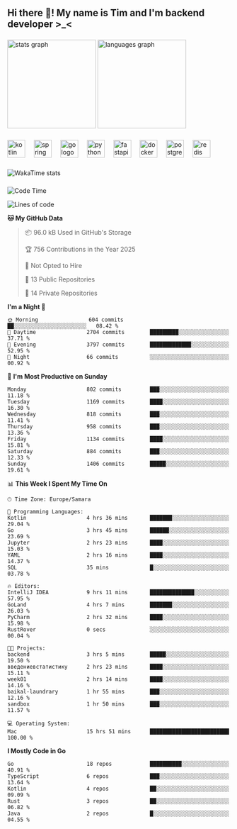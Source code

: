 <h2 align="left">Hi there 👋! My name is Tim and I'm backend developer >_<</h2>

###

<div align="left">
  <img src="https://github-readme-stats-qilm.vercel.app/api?username=intezya&hide_title=false&hide_rank=false&show_icons=true&include_all_commits=true&count_private=true&disable_animations=false&theme=omni&locale=en&hide_border=true&order=1&show=prs_merged&hide=issues" height="200" alt="stats graph"  />
  <img src="https://github-readme-stats-qilm.vercel.app/api/top-langs?username=intezya&locale=en&hide_title=false&layout=donut&langs_count=5&theme=omni&hide_border=true&order=2&exclude_repo=github-readme-stats&hide=mako" height="200" alt="languages graph"  />
</div>

###

<div align="left">
  <img src="https://img.shields.io/badge/Kotlin-7F52FF?logo=kotlin&logoColor=white&style=for-the-badge" height="40" alt="kotlin logo"  />
  <img width="12" />
  <img src="https://img.shields.io/badge/Spring-6DB33F?logo=spring&logoColor=black&style=for-the-badge" height="40" alt="spring logo"  />
  <img width="12" />
  <img src="https://img.shields.io/badge/Go-00ADD8?logo=go&logoColor=white&style=for-the-badge" height="40" alt="go logo"  />
  <img width="12" />
  <img src="https://img.shields.io/badge/Python-3776AB?logo=python&logoColor=white&style=for-the-badge" height="40" alt="python logo"  />
  <img width="12" />
  <img src="https://img.shields.io/badge/FastAPI-009688?logo=fastapi&logoColor=white&style=for-the-badge" height="40" alt="fastapi logo"  />
  <img width="12" />
  <img src="https://img.shields.io/badge/Docker-2496ED?logo=docker&logoColor=white&style=for-the-badge" height="40" alt="docker logo"  />
  <img width="12" />
  <img src="https://img.shields.io/badge/PostgreSQL-4169E1?logo=postgresql&logoColor=white&style=for-the-badge" height="40" alt="postgresql logo"  />
  <img width="12" />
  <img src="https://img.shields.io/badge/Redis-DC382D?logo=redis&logoColor=white&style=for-the-badge" height="40" alt="redis logo"  />
</div>

###

<picture>
	<source
		srcset="https://github-readme-stats-qilm.vercel.app/api/wakatime?username=intezya&theme=omni&layout=compact&hide_border=true"
		media="(prefers-color-scheme: dark)%2C (prefers-color-scheme: no-preference)"
	/>
	<img alt="WakaTime stats" src="https://github-readme-stats-qilm.vercel.app/api/wakatime?username=intezya&theme=omni&layout=compact&hide_border=true&"/>
</picture>

###

<!--START_SECTION:waka-->
![Code Time](http://img.shields.io/badge/Code%20Time-943%20hrs%2035%20mins-blue)

![Lines of code](https://img.shields.io/badge/From%20Hello%20World%20I%27ve%20Written-1.0%20million%20lines%20of%20code-blue)

**🐱 My GitHub Data** 

> 📦 96.0 kB Used in GitHub's Storage 
 > 
> 🏆 756 Contributions in the Year 2025
 > 
> 🚫 Not Opted to Hire
 > 
> 📜 13 Public Repositories 
 > 
> 🔑 14 Private Repositories 
 > 
**I'm a Night 🦉** 

```text
🌞 Morning                604 commits         ██░░░░░░░░░░░░░░░░░░░░░░░   08.42 % 
🌆 Daytime                2704 commits        █████████░░░░░░░░░░░░░░░░   37.71 % 
🌃 Evening                3797 commits        █████████████░░░░░░░░░░░░   52.95 % 
🌙 Night                  66 commits          ░░░░░░░░░░░░░░░░░░░░░░░░░   00.92 % 
```
📅 **I'm Most Productive on Sunday** 

```text
Monday                   802 commits         ███░░░░░░░░░░░░░░░░░░░░░░   11.18 % 
Tuesday                  1169 commits        ████░░░░░░░░░░░░░░░░░░░░░   16.30 % 
Wednesday                818 commits         ███░░░░░░░░░░░░░░░░░░░░░░   11.41 % 
Thursday                 958 commits         ███░░░░░░░░░░░░░░░░░░░░░░   13.36 % 
Friday                   1134 commits        ████░░░░░░░░░░░░░░░░░░░░░   15.81 % 
Saturday                 884 commits         ███░░░░░░░░░░░░░░░░░░░░░░   12.33 % 
Sunday                   1406 commits        █████░░░░░░░░░░░░░░░░░░░░   19.61 % 
```


📊 **This Week I Spent My Time On** 

```text
🕑︎ Time Zone: Europe/Samara

💬 Programming Languages: 
Kotlin                   4 hrs 36 mins       ███████░░░░░░░░░░░░░░░░░░   29.04 % 
Go                       3 hrs 45 mins       ██████░░░░░░░░░░░░░░░░░░░   23.69 % 
Jupyter                  2 hrs 23 mins       ████░░░░░░░░░░░░░░░░░░░░░   15.03 % 
YAML                     2 hrs 16 mins       ████░░░░░░░░░░░░░░░░░░░░░   14.37 % 
SQL                      35 mins             █░░░░░░░░░░░░░░░░░░░░░░░░   03.78 % 

🔥 Editors: 
IntelliJ IDEA            9 hrs 11 mins       ██████████████░░░░░░░░░░░   57.95 % 
GoLand                   4 hrs 7 mins        ███████░░░░░░░░░░░░░░░░░░   26.03 % 
PyCharm                  2 hrs 32 mins       ████░░░░░░░░░░░░░░░░░░░░░   15.98 % 
RustRover                0 secs              ░░░░░░░░░░░░░░░░░░░░░░░░░   00.04 % 

🐱‍💻 Projects: 
backend                  3 hrs 5 mins        █████░░░░░░░░░░░░░░░░░░░░   19.50 % 
введениевстатистику      2 hrs 23 mins       ████░░░░░░░░░░░░░░░░░░░░░   15.11 % 
week01                   2 hrs 14 mins       ████░░░░░░░░░░░░░░░░░░░░░   14.16 % 
baikal-laundrary         1 hr 55 mins        ███░░░░░░░░░░░░░░░░░░░░░░   12.16 % 
sandbox                  1 hr 50 mins        ███░░░░░░░░░░░░░░░░░░░░░░   11.57 % 

💻 Operating System: 
Mac                      15 hrs 51 mins      █████████████████████████   100.00 % 
```

**I Mostly Code in Go** 

```text
Go                       18 repos            ██████████░░░░░░░░░░░░░░░   40.91 % 
TypeScript               6 repos             ███░░░░░░░░░░░░░░░░░░░░░░   13.64 % 
Kotlin                   4 repos             ██░░░░░░░░░░░░░░░░░░░░░░░   09.09 % 
Rust                     3 repos             ██░░░░░░░░░░░░░░░░░░░░░░░   06.82 % 
Java                     2 repos             █░░░░░░░░░░░░░░░░░░░░░░░░   04.55 % 
```




<!--END_SECTION:waka-->
